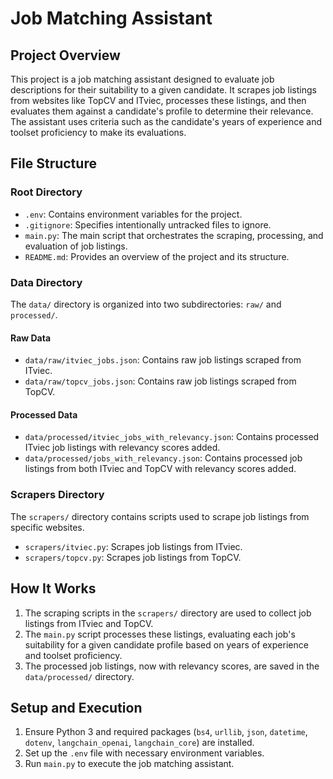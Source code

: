 # Job Matching Assistant

## Project Overview
This project is a job matching assistant designed to evaluate job descriptions for their suitability to a given candidate. It scrapes job listings from websites like TopCV and ITviec, processes these listings, and then evaluates them against a candidate's profile to determine their relevance. The assistant uses criteria such as the candidate's years of experience and toolset proficiency to make its evaluations.

## File Structure

### Root Directory
- `.env`: Contains environment variables for the project.
- `.gitignore`: Specifies intentionally untracked files to ignore.
- `main.py`: The main script that orchestrates the scraping, processing, and evaluation of job listings.
- `README.md`: Provides an overview of the project and its structure.

### Data Directory
The `data/` directory is organized into two subdirectories: `raw/` and `processed/`.

#### Raw Data
- `data/raw/itviec_jobs.json`: Contains raw job listings scraped from ITviec.
- `data/raw/topcv_jobs.json`: Contains raw job listings scraped from TopCV.

#### Processed Data
- `data/processed/itviec_jobs_with_relevancy.json`: Contains processed ITviec job listings with relevancy scores added.
- `data/processed/jobs_with_relevancy.json`: Contains processed job listings from both ITviec and TopCV with relevancy scores added.

### Scrapers Directory
The `scrapers/` directory contains scripts used to scrape job listings from specific websites.
- `scrapers/itviec.py`: Scrapes job listings from ITviec.
- `scrapers/topcv.py`: Scrapes job listings from TopCV.

## How It Works
1. The scraping scripts in the `scrapers/` directory are used to collect job listings from ITviec and TopCV.
2. The `main.py` script processes these listings, evaluating each job's suitability for a given candidate profile based on years of experience and toolset proficiency.
3. The processed job listings, now with relevancy scores, are saved in the `data/processed/` directory.

## Setup and Execution
1. Ensure Python 3 and required packages (`bs4`, `urllib`, `json`, `datetime`, `dotenv`, `langchain_openai`, `langchain_core`) are installed.
2. Set up the `.env` file with necessary environment variables.
3. Run `main.py` to execute the job matching assistant.
